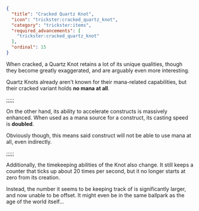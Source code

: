 ```json
{
  "title": "Cracked Quartz Knot",
  "icon": "trickster:cracked_quartz_knot",
  "category": "trickster:items",
  "required_advancements": [
    "trickster:cracked_quartz_knot"
  ],
  "ordinal": 15
}
```

When cracked, a Quartz Knot retains a lot of its unique qualities,
though they become greatly exaggerated, and are arguably even more interesting.


Quartz Knots already aren't known for their mana-related capabilities, 
but their cracked variant holds **no mana at all**.

;;;;;

On the other hand, its ability to accelerate constructs is massively enhanced.
When used as a mana source for a construct, its casting speed is **doubled**.


Obviously though, this means said construct will not be able to use mana at all, even indirectly.

;;;;;

Additionally, the timekeeping abilities of the Knot also change.
It still keeps a counter that ticks up about 20 times per second, but it no longer starts at zero from its creation.


Instead, the number it seems to be keeping track of is significantly larger, and now unable to be offset.
It might even be in the same ballpark as the age of the world itself...
